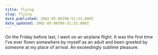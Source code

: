 ```yaml
---
title: flying
slug: flying
date_published: 2002-05-06T06:51:53.000Z
date_updated: 2002-05-06T06:51:53.000Z
---
```


On the Friday before last, I went on an airplane flight. It was the first time I’ve ever flown somewhere by myself as an adult and been greeted by someone at my place of arrival. An exceedingly sublime pleasure.
